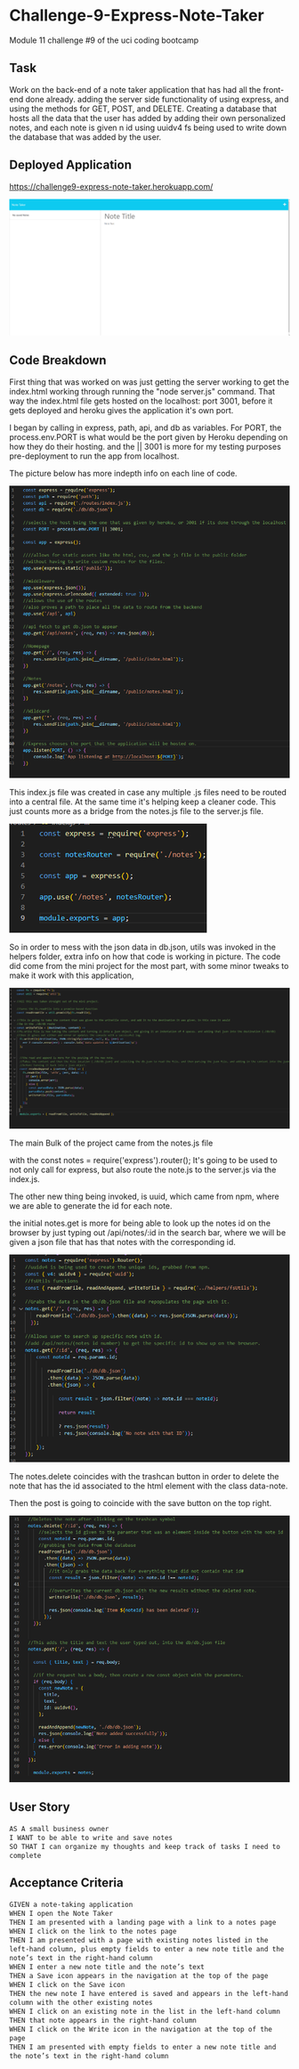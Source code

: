 # Challenge-9-Express-Note-Taker
Module 11 challenge #9 of the uci coding bootcamp

## Task

Work on the back-end of a note taker application that has had all the front-end done already.
adding the server side functionality of using express, and using the methods for GET, POST, and DELETE.
Creating a database that hosts all the data that the user has added by adding their own personalized notes, and each note is given n id using uuidv4
fs being used to write down the database that was added by the user.

## Deployed Application

https://challenge9-express-note-taker.herokuapp.com/

![Note Taker](./images/Note-Taker.PNG)

## Code Breakdown

First thing that was worked on was just getting the server working to get the index.html working through running the "node server.js" command. That way the index.html file gets hosted on the localhost: port 3001, before it gets deployed and heroku gives the application it's own port.

I began by calling in express, path, api, and db as variables.
For PORT, the process.env.PORT is what would be the port given by Heroku depending on how they do their hosting. and the || 3001 is more for my testing purposes pre-deployment to run the app from localhost.

The picture below has more indepth info on each line of code.

![Server Code](./images/server-code.PNG)

This index.js file was created in case any multiple .js files need to be routed into a central file. At the same time it's helping keep a cleaner code.
This just counts more as a bridge from the notes.js file to the server.js file.

![Route js](./images/index-route.PNG)

So in order to mess with the json data in db.json, utils was invoked in the helpers folder, extra info on how that code is working in picture. The code did come from the mini project for the most part, with some minor tweaks to make it work with this application,

![Utils](./images/fsUtils.PNG)

The main Bulk of the project came from the notes.js file

with the const notes = require('express').router(); It's going to be used to not only call for express, but also route the note.js to the server.js via the index.js.

The other new thing being invoked, is uuid, which came from npm, where we are able to generate the id for each note.

the initial notes.get is more for being able to look up the notes id on the browser by just typing out /api/notes/:id in the search bar, where we will be given a json file that has that notes with the corresponding id.

![Notes 1](./images/notes-1.PNG)

The notes.delete coincides with the trashcan button in order to delete the note that has the id associated to the html element with the class data-note.

Then the post is going to coincide with the save button on the top right.

![Notes 2](./images/notes-2.PNG)

## User Story

```
AS A small business owner
I WANT to be able to write and save notes
SO THAT I can organize my thoughts and keep track of tasks I need to complete
```


## Acceptance Criteria

```
GIVEN a note-taking application
WHEN I open the Note Taker
THEN I am presented with a landing page with a link to a notes page
WHEN I click on the link to the notes page
THEN I am presented with a page with existing notes listed in the left-hand column, plus empty fields to enter a new note title and the note’s text in the right-hand column
WHEN I enter a new note title and the note’s text
THEN a Save icon appears in the navigation at the top of the page
WHEN I click on the Save icon
THEN the new note I have entered is saved and appears in the left-hand column with the other existing notes
WHEN I click on an existing note in the list in the left-hand column
THEN that note appears in the right-hand column
WHEN I click on the Write icon in the navigation at the top of the page
THEN I am presented with empty fields to enter a new note title and the note’s text in the right-hand column
```

